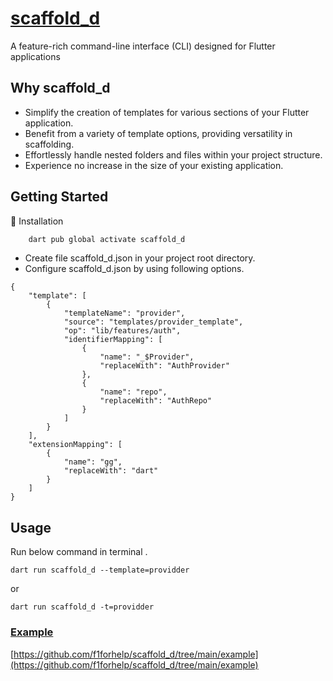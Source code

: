 
# [scaffold_d](http://www.example.com)
A feature-rich command-line interface (CLI) designed for Flutter applications

## Why scaffold_d
- Simplify the creation of templates for various sections of your Flutter application.
- Benefit from a variety of template options, providing versatility in scaffolding.
- Effortlessly handle nested folders and files within your project structure.
- Experience no increase in the size of your existing application.

## Getting Started
🔩 Installation

```bash
    dart pub global activate scaffold_d
```

- Create file scaffold_d.json in your project root directory.
- Configure scaffold_d.json by using following options.
```
{
    "template": [
        {
            "templateName": "provider",
            "source": "templates/provider_template",
            "op": "lib/features/auth",
            "identifierMapping": [
                {
                    "name": "_$Provider",
                    "replaceWith": "AuthProvider"
                },
                {
                    "name": "repo",
                    "replaceWith": "AuthRepo"
                }
            ]
        }
    ],
    "extensionMapping": [
        {
            "name": "gg",
            "replaceWith": "dart"
        }
    ]
}
```

## Usage

Run below command in terminal .

```
dart run scaffold_d --template=providder
```
or
```
dart run scaffold_d -t=providder
```

### [Example](https://github.com/f1forhelp/scaffold_d/tree/main/example)
[https://github.com/f1forhelp/scaffold_d/tree/main/example](https://github.com/f1forhelp/scaffold_d/tree/main/example)